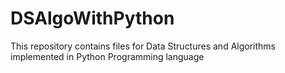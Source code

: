 # DSAlgoWithPython
This repository contains files for Data Structures and Algorithms implemented in Python Programming language
